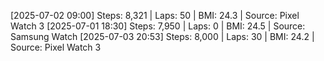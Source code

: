 [2025-07-02 09:00] Steps: 8,321 | Laps: 50 | BMI: 24.3 | Source: Pixel Watch 3
[2025-07-01 18:30] Steps: 7,950 | Laps: 0 | BMI: 24.5 | Source: Samsung Watch
[2025-07-03 20:53] Steps: 8,000 | Laps: 30 | BMI: 24.2 | Source: Pixel Watch 3